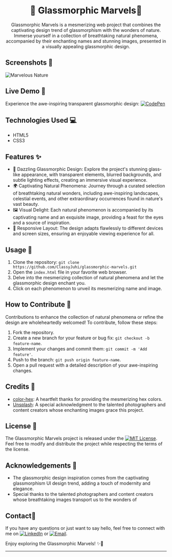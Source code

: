 <h1 align="center">
  🌈 Glassmorphic Marvels🌈
</h1>

<p align="center">
  Glassmorphic Marvels is a mesmerizing web project that combines the captivating design trend of glassmorphism with the wonders of nature. Immerse yourself in a collection of breathtaking natural phenomena, accompanied by their enchanting names and stunning images, presented in a visually appealing glassmorphic design.
</p>

## Screenshots 📸

![Marvelous Nature](https://github.com/ClassyJuhi/CSS-Design-Lab/assets/103419567/8aa42672-9ec5-4dca-8789-055e514daf99)

## Live Demo 🚀

Experience the awe-inspiring transparent glassmorphic design: [![CodePen](https://img.shields.io/badge/-CodePen-black?style=flat&logo=codepen&logoColor=white)](https://codepen.io/Classy_Juhi/pen/BaqGNya)

## Technologies Used 💻

- HTML5
- CSS3

## Features ✨

- 💎 Dazzling Glassmorphic Design: Explore the project's stunning glass-like appearance, with transparent elements, blurred backgrounds, and subtle lighting effects, creating an immersive visual experience.
- 🌍 Captivating Natural Phenomena: Journey through a curated selection of breathtaking natural wonders, including awe-inspiring landscapes, celestial events, and other extraordinary occurrences found in nature's vast beauty.
- 🖼️ Visual Delight: Each natural phenomenon is accompanied by its captivating name and an exquisite image, providing a feast for the eyes and a source of inspiration.
- 📱 Responsive Layout: The design adapts flawlessly to different devices and screen sizes, ensuring an enjoyable viewing experience for all.

## Usage 📝

1. Clone the repository: `git clone https://github.com/ClassyJuhi/glassmorphic-marvels.git`
2. Open the `index.html` file in your favorite web browser.
3. Delve into the mesmerizing collection of natural phenomena and let the glassmorphic design enchant you.
4. Click on each phenomenon to unveil its mesmerizing name and image.

## How to Contribute 🤝

Contributions to enhance the collection of natural phenomena or refine the design are wholeheartedly welcomed! To contribute, follow these steps:
1. Fork the repository.
2. Create a new branch for your feature or bug fix: `git checkout -b feature-name`.
3. Implement your changes and commit them: `git commit -m 'Add feature'`.
4. Push to the branch: `git push origin feature-name`.
5. Open a pull request with a detailed description of your awe-inspiring changes.

## Credits 🙏

- [color-hex](https://www.color-hex.com/): A heartfelt thanks for providing the mesmerizing hex colors.
- [Unsplash](https://unsplash.com): A special acknowledgment to the talented photographers and content creators whose enchanting images grace this project.

## License 📄

The Glassmorphic Marvels project is released under the [![MIT License](https://img.shields.io/badge/License-MIT-yellow.svg)](LICENSE). Feel free to modify and distribute the project while respecting the terms of the license.

## Acknowledgements 👏

- The glassmorphic design inspiration comes from the captivating glassmorphism UI design trend, adding a touch of modernity and elegance.
- Special thanks to the talented photographers and content creators whose breathtaking images transport us to the wonders of

## Contact📧

If you have any questions or just want to say hello, feel free to connect with me on [![LinkedIn](https://img.shields.io/badge/-LinkedIn-blue.svg?style=flat&logo=linkedin&logoColor=white)](https://www.linkedin.com/in/classy-juhi/) or [![Email](https://img.shields.io/badge/-Email-D14836?style=flat&logo=gmail&logoColor=white)](mailto:classyjuhi@gmail.com).

Enjoy exploring the Glassmorphic Marvels! ✨🌟

---

